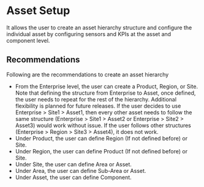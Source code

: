 # Asset Setup

It allows the user to create an asset hierarchy structure and configure the individual asset by configuring sensors and KPIs at the asset and component level.

## Recommendations

Following are the recommendations to create an asset hierarchy

- From the Enterprise level, the user can create a Product, Region, or Site. Note that defining the structure from Enterprise to Asset, once defined, the user needs to repeat for the rest of the hierarchy. Additional flexibility is planned for future releases. If the user decides to use Enterprise > Site1 > Asset1, then every other asset needs to follow the same structure (Enterprise > Site1 > Asset2 or Enterprise > Site2 > Asset3) would work without issue. If the user follows other structures (Enterprise > Region > Site3 > Asset4), it does not work.
- Under Product, the user can define Region (If not defined before) or Site.
- Under Region, the user can define Product (If not defined before) or Site.
- Under Site, the user can define Area or Asset.
- Under Area, the user can define Sub-Area or Asset.
- Under Asset, the user can define Component.


